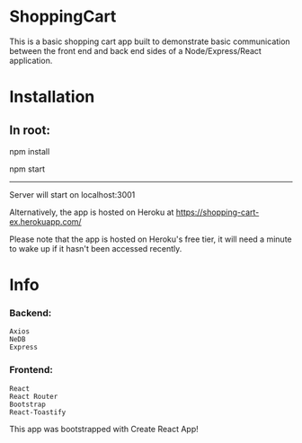 # ShoppingCart

This is a basic shopping cart app built to demonstrate basic communication between the front end and back end sides of a Node/Express/React application.

# Installation

## In root:

npm install

npm start

---

Server will start on localhost:3001

Alternatively, the app is hosted on Heroku at https://shopping-cart-ex.herokuapp.com/

Please note that the app is hosted on Heroku's free tier, it will need a minute to wake up if it hasn't been accessed recently.

# Info

### Backend:
    Axios
    NeDB
    Express

### Frontend:
    React
    React Router
    Bootstrap
    React-Toastify

This app was bootstrapped with Create React App!

